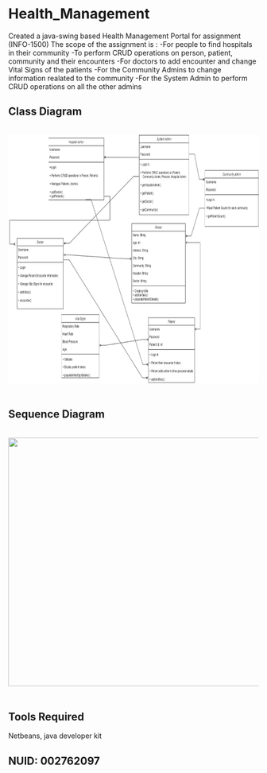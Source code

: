 # Health_Management

Created a java-swing based Health Management Portal for assignment (INFO-1500)
The scope of the assignment is :
-For people to find hospitals in their community
-To perform CRUD operations on person, patient, community and their encounters
-For doctors to add encounter and change Vital Signs of the patients
-For the Community Admins to change information realated to the community
-For the System Admin to perform CRUD operations on all the other admins

## Class Diagram
<br>
<img src="Health_Managament_ClassDiagram.jpg" width="1000" height="500"/>
<br><br>

## Sequence Diagram

<br>
<img src="Health_Managament_SequenceDiagram.jpg" width="1000" height="500"/>
<br><br>

## Tools Required

Netbeans, java developer kit

## NUID: 002762097
